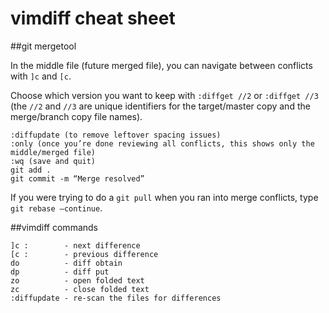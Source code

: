 # vimdiff cheat sheet

##git mergetool

In the middle file (future merged file), you can navigate between conflicts with `]c` and `[c`.

Choose which version you want to keep with `:diffget //2` or `:diffget //3` (the `//2` and `//3` are unique identifiers for the target/master copy and the merge/branch copy file names).

    :diffupdate (to remove leftover spacing issues)
    :only (once you’re done reviewing all conflicts, this shows only the middle/merged file)
    :wq (save and quit)
    git add .
    git commit -m “Merge resolved”

If you were trying to do a `git pull` when you ran into merge conflicts, type `git rebase –continue`.

##vimdiff commands

    ]c :        - next difference
    [c :        - previous difference
    do          - diff obtain
    dp          - diff put
    zo          - open folded text
    zc          - close folded text
    :diffupdate - re-scan the files for differences